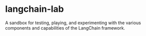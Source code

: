 # langchain-lab
A sandbox for testing, playing, and experimenting with the various components and capabilities of the LangChain framework.
